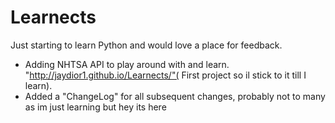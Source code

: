 Learnects
=========

Just starting to learn Python and would love a place for feedback.

- Adding NHTSA API to play around with and learn. "http://jaydior1.github.io/Learnects/"( First project so il stick to it till I learn).
- Added a "ChangeLog" for all subsequent changes, probably not to many as im just learning but hey its here
